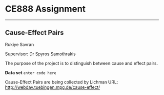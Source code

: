 CE888 Assignment 
===================

----------

Cause-Effect Pairs
-------------

Rukiye Savran

Supervisor: Dr Spyros Samothrakis

The purpose of the project is to distinguish between cause and effect pairs.

**Data set** `enter code here`

Cause-Effect Pairs are being collected by Lichman
URL: http://webdav.tuebingen.mpg.de/cause-effect/
